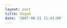 ```yaml
---
layout: post
title: Dagad
date: '2007-08-21 11:43:00'
---
```


<p><a onblur="try {parent.deselectBloggerImageGracefully();} catch(e) {}" href="http://bp2.blogger.com/_cWdd7TsTIWo/RsrQSgzIvKI/AAAAAAAAAEg/uDFSAkMti5I/s1600-h/dagad.jpg"><img style="display:block; margin:0px auto 10px; text-align:center;cursor:pointer; cursor:hand;" src="http://bp2.blogger.com/_cWdd7TsTIWo/RsrQSgzIvKI/AAAAAAAAAEg/uDFSAkMti5I/s320/dagad.jpg" border="0" alt="" id="BLOGGER_PHOTO_ID_5101118544411147426"/></a></p><div class="blogger-post-footer"><img width="1" height="1" src="https://blogger.googleusercontent.com/tracker/5416117946427095362-7825325918045842417?l=soranthou.blogspot.com" alt=""/></div>